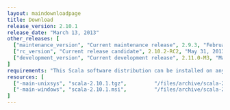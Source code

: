 ```yaml
---
layout: maindownloadpage
title: Download
release_version: 2.10.1
release_date: "March 13, 2013"
other_releases: [
  ["maintenance_version", "Current maintenance release", 2.9.3, "February 28, 2013"],
  ["rc_version", "Current release candidate", 2.10.2-RC2, "May 31, 2013"],
  ["development_version", "Current development release", 2.11.0-M3, "May 29, 2013"]
]
requirements: "This Scala software distribution can be installed on any Unix-like or Windows system. It requires the Java runtime version 1.6 or later, which can be downloaded <a href='http://www.java.com/'>here</a>."
resources: [
  ["-main-unixsys", "scala-2.10.1.tgz",         "/files/archive/scala-2.10.1.tgz",         "Max OS X, Unix, Cygwin",   "23.9 MB"],
  ["-main-windows", "scala-2.10.1.msi",         "/files/archive/scala-2.10.1.msi",         "Windows (msi installer)",  "43.3 MB"]
]
---
```



<!-- This page should be auto-generated - it is the main download page of the latest stable release -->


